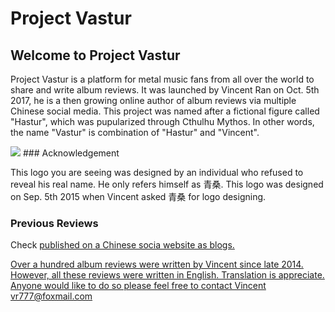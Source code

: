 <h1>Project Vastur</h1>

## Welcome to Project Vastur

Project Vastur is a platform for metal music fans from all over the world to share and write album reviews. It was launched by Vincent Ran on Oct. 5th 2017, he is a then growing online author of album reviews via multiple Chinese social media. This project was named after a fictional figure called "Hastur", which was pupularized through Cthulhu Mythos. In other words, the name "Vastur" is combination of "Hastur" and "Vincent". 

<img src="https://scontent-sea1-1.cdninstagram.com/t51.2885-15/e35/22158820_135586610403332_8997772493016006656_n.jpg"/>
### Acknowledgement
<p>This logo you are seeing was designed by an individual who refused to reveal his real name. He only refers himself as 青桑. This logo was designed on Sep. 5th 2015 when Vincent asked 青桑 for logo designing.</p>

### Previous Reviews
<p>Check <a href="https://tieba.baidu.com/p/3556033216"previous reviews</a> published on a Chinese socia website as blogs.</p> 
<p>Over a hundred album reviews were written by Vincent since late 2014. However, all these reviews were written in English. Translation is appreciate. Anyone would like to do so please feel free to contact Vincent vr777@foxmail.com</p>
